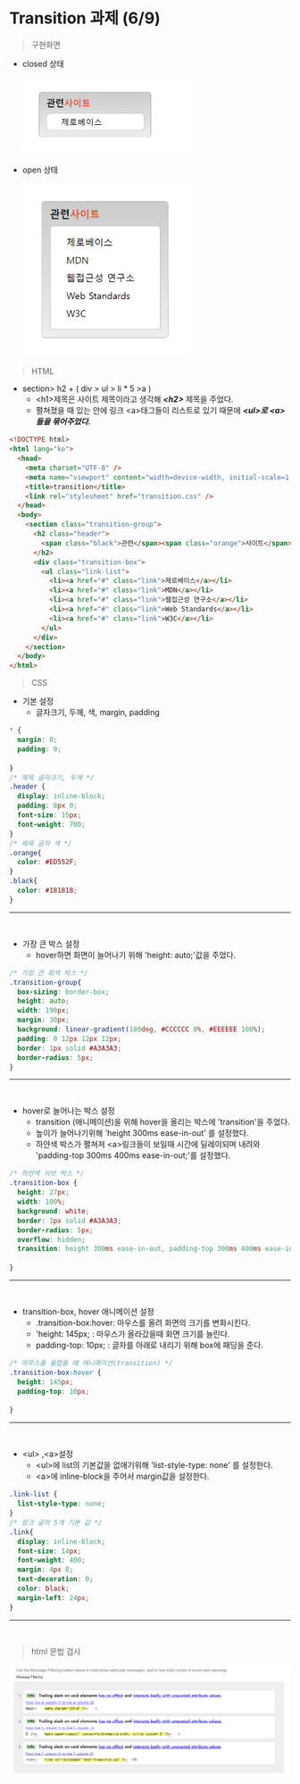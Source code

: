 # Transition 과제 (6/9)
> 구현화면
+ closed 상태
  
  <img src="./mission-3-2.png" width="300px">

+ open 상태
  
  <img src="./mission-3-1.png" width="300px">

> HTML
 
+ section> h2 + ( div > ul > li * 5 >a )
  +  &lt;h1&gt;제목은 사이트 제목이라고 생각해 ***&lt;h2&gt;*** 제목을 주었다.
  +  펼쳐졌을 때 있는 안에 링크  &lt;a&gt;태그들이 리스트로 있기 때문에 ***&lt;ul&gt;로  &lt;a&gt;들을 묶어주었다.***
```html
<!DOCTYPE html>
<html lang="ko">
  <head>
    <meta charset="UTF-8" />
    <meta name="viewport" content="width=device-width, initial-scale=1.0" />
    <title>transition</title>
    <link rel="stylesheet" href="transition.css" />
  </head>
  <body>
    <section class="transition-group">
      <h2 class="header">
        <span class="black">관련</span><span class="orange">사이트</span>
      </h2>
      <div class="transition-box">
        <ul class="link-list">
          <li><a href="#" class="link">제로베이스</a></li>
          <li><a href="#" class="link">MDN</a></li>
          <li><a href="#" class="link">웹접근성 연구소</a></li>
          <li><a href="#" class="link">Web Standards</a></li>
          <li><a href="#" class="link">W3C</a></li>
        </ul>
      </div>
    </section>
  </body>
</html>
```
>CSS
+ 기본 설정 
  + 글자크기, 두께, 색, margin, padding
```css
* {
  margin: 0;
  padding: 0;

}
/* 제목 글자크기, 두께 */
.header {
  display: inline-block;
  padding: 8px 0;
  font-size: 15px;
  font-weight: 700;
}
/* 제목 글자 색 */
.orange{
  color: #ED552F;
}
.black{
  color: #181818;
}
```
---
<br />

+ 가장 큰 박스 설정
  + hover하면 화면이 늘어나기 위해  'height: auto;'값을 주었다.
```css
/* 가장 큰 회색 박스 */
.transition-group{
  box-sizing: border-box;
  height: auto;
  width: 190px;
  margin: 30px;
  background: linear-gradient(180deg, #CCCCCC 0%, #EEEEEE 100%);
  padding: 0 12px 12px 12px;
  border: 1px solid #A3A3A3;
  border-radius: 5px;
}
```
---
<br />

+ hover로 늘어나는 박스 설정
  + transition (애니메이션)을 위해 hover을 올리는 박스에 'transition'을 주었다.
  + 높이가 늘어나기위해 'height 300ms ease-in-out' 를 설정했다.
  + 하얀색 박스가 펼쳐져 &lt;a&gt;링크들이 보일때 시간에 딜레이되며 내려와 'padding-top 300ms 400ms ease-in-out;'를 설정했다.

```css
/* 하얀색 서브 박스 */
.transition-box {
  height: 27px;
  width: 100%;
  background: white;
  border: 1px solid #A3A3A3;
  border-radius: 5px;
  overflow: hidden;
  transition: height 300ms ease-in-out, padding-top 300ms 400ms ease-in-out;
  
}
```
---
<br />

+ transition-box, hover 애니메이션 설정
    + .transition-box:hover: 마우스를 올려 화면의 크기를 변화시킨다.
    + 'height: 145px; : 마우스가 올라갔을때 화면 크기를 늘린다.
    + padding-top: 10px; : 글자를 아래로 내리기 위해 box에 패딩을 준다.
```css
/* 마우스를 올렸을 때 애니메이션(transition) */
.transition-box:hover {
  height: 145px;
  padding-top: 10px;

}
```
---
<br />

+ &lt;ul&gt; ,&lt;a&gt;설정
  + &lt;ul&gt;에 list의 기본값을 없애기위해 'list-style-type: none' 를 설정한다.
  + &lt;a&gt;에 inline-block을 주어서 margin값을 설정한다.
```css
.link-list {
  list-style-type: none;
}
/* 링크 글자 5개 기본 값 */
.link{
  display: inline-block;
  font-size: 14px;
  font-weight: 400;
  margin: 4px 0;
  text-decoration: 0;
  color: black;
  margin-left: 24px; 
}
```
---
<br />

> html 문법 검사

<img src="./mission-3-3.png" width="600px">